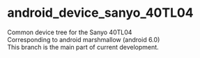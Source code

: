 # android_device_sanyo_40TL04
Common device tree for the Sanyo 40TL04  
Corresponding to android marshmallow (android 6.0)  
This branch is the main part of current development.
